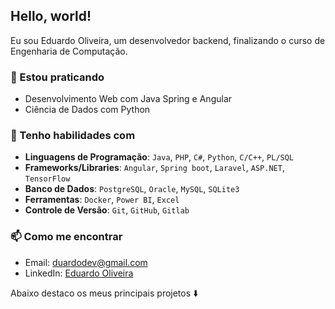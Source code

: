 ## Hello, world!

Eu sou Eduardo Oliveira, um desenvolvedor backend, finalizando o curso de Engenharia de Computação.

### 🌱 Estou praticando

- Desenvolvimento Web com Java Spring e Angular
- Ciência de Dados com Python

### 💼 Tenho habilidades com

- **Linguagens de Programação**: `Java`, `PHP`, `C#`, `Python`, `C/C++`, `PL/SQL`
- **Frameworks/Libraries**: `Angular`, `Spring boot`, `Laravel`, `ASP.NET`, `TensorFlow`
- **Banco de Dados**: `PostgreSQL`, `Oracle`, `MySQL`, `SQLite3`
- **Ferramentas**: `Docker`, `Power BI`, `Excel`
- **Controle de Versão**: `Git`, `GitHub`, `Gitlab`


### 📫 Como me encontrar

- Email: duardodev@gmail.com
- LinkedIn: [Eduardo Oliveira](https://www.linkedin.com/in/duardooliveiras/)

Abaixo destaco os meus principais projetos ⬇️
